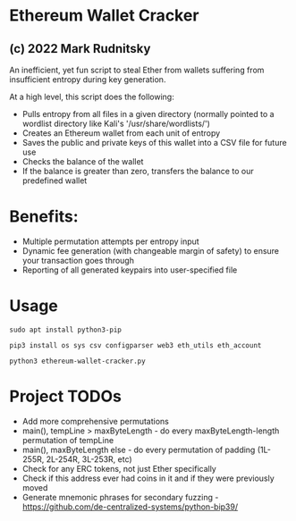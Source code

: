 # Ethereum Wallet Cracker
## (c) 2022 Mark Rudnitsky

An inefficient, yet fun script to steal Ether from wallets suffering from insufficient entropy during key generation.

At a high level, this script does the following:
*	Pulls entropy from all files in a given directory (normally pointed to a wordlist directory like Kali's '/usr/share/wordlists/')
*	Creates an Ethereum wallet from each unit of entropy
*	Saves the public and private keys of this wallet into a CSV file for future use
* Checks the balance of the wallet
* If the balance is greater than zero, transfers the balance to our predefined wallet

# Benefits:
*	Multiple permutation attempts per entropy input
* Dynamic fee generation (with changeable margin of safety) to ensure your transaction goes through
* Reporting of all generated keypairs into user-specified file

# Usage
```sudo apt install python3-pip```

```pip3 install os sys csv configparser web3 eth_utils eth_account```

```python3 ethereum-wallet-cracker.py```

# Project TODOs
*	Add more comprehensive permutations
  * main(), tempLine > maxByteLength - do every maxByteLength-length permutation of tempLine
  * main(), maxByteLength else - do every permutation of padding (1L-255R, 2L-254R, 3L-253R, etc)
*	Check for any ERC tokens, not just Ether specifically
* Check if this address ever had coins in it and if they were previously moved
*	Generate mnemonic phrases for secondary fuzzing - https://github.com/de-centralized-systems/python-bip39/
